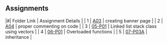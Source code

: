 ## Assignments

|#| Folder Link  |  Assignment Details | 
|   1   | [A03](https://github.com/dmreyescoy03/2143-OOP-ReyesCoy/tree/main/Assignments/A03)         | creating banner page                  |
|   2   | [A04](https://github.com/dmreyescoy03/2143-OOP-ReyesCoy/tree/main/Assignments/A04)         | proper commenting on code             |
|   3   | [05-P01](https://github.com/dmreyescoy03/2143-OOP-ReyesCoy/tree/main/Assignments/05-P01)   | Linked list stack class using vectors |
|   4   | [06-P01](https://github.com/dmreyescoy03/2143-OOP-ReyesCoy/tree/main/Assignments/06-P02)   | Overloaded functions                  |
|   5   | [07-P03A](https://github.com/dmreyescoy03/2143-OOP-ReyesCoy/tree/main/Assignments/07-P03A) | inheritance                           |
